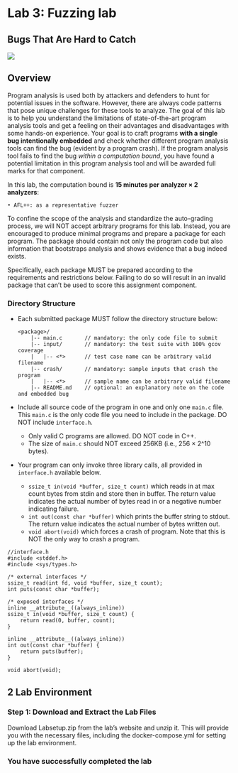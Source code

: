 # Lab 3: Fuzzing lab

## Bugs That Are Hard to Catch

![](images/lab5-00-u.png)

## Overview

Program analysis is used both by attackers and defenders to hunt for potential issues in the software.
However, there are always code patterns that pose unique challenges for these tools to analyze. The
goal of this lab is to help you understand the limitations of state-of-the-art program
analysis tools and get a feeling on their advantages and disadvantages with some hands-on experience.
Your goal is to craft programs **with a single bug intentionally embedded** and check
whether different program analysis tools can find the bug (evident by a program crash). If the program
analysis tool fails to find the bug *within a computation bound*, you have found a potential limitation
in this program analysis tool and will be awarded full marks for that component.

In this lab, the computation bound is **15 minutes per analyzer × 2 analyzers**:

    • AFL++: as a representative fuzzer

To confine the scope of the analysis and standardize the auto-grading process, we will NOT accept
arbitrary programs for this lab. Instead, you are encouraged to produce minimal programs
and prepare a package for each program. The package should contain not only the program code but
also information that bootstraps analysis and shows evidence that a bug indeed exists.

Specifically, each package MUST be prepared according to the requirements and restrictions below.
Failing to do so will result in an invalid package that can’t be used to score this assignment component.

### Directory Structure
  * Each submitted package MUST follow the directory structure below:
    ```
    <package>/
        |-- main.c       // mandatory: the only code file to submit
        |-- input/       // mandatory: the test suite with 100% gcov coverage
        |   |-- <*>      // test case name can be arbitrary valid filename
        |-- crash/       // mandatory: sample inputs that crash the program
        |   |-- <*>      // sample name can be arbitrary valid filename
        |-- README.md    // optional: an explanatory note on the code and embedded bug
    ```
  * Include all source code of the program in one and only one `main.c` file. This `main.c` is the only code file you need to include in the package. DO NOT include `interface.h`.
    - Only valid C programs are allowed. DO NOT code in C++.
    - The size of `main.c` should NOT exceed 256KB (i.e., 256 × 2^10 bytes).
   
  * Your program can only invoke three library calls, all provided in `interface.h` available below.
    - `ssize_t in(void *buffer, size_t count)` which reads in at max count bytes from stdin and store then in buffer. The return value indicates the actual number of bytes read in or a negative number indicating failure.
    - `int out(const char *buffer)` which prints the buffer string to stdout. The return value indicates the actual number of
bytes written out.
    - `void abort(void)` which forces a crash of program. Note that this is NOT the only way to crash a program.

```
//interface.h
#include <stddef.h>
#include <sys/types.h>

/* external interfaces */
ssize_t read(int fd, void *buffer, size_t count);
int puts(const char *buffer);

/* exposed interfaces */
inline __attribute__((always_inline))
ssize_t in(void *buffer, size_t count) {
    return read(0, buffer, count);
}

inline __attribute__((always_inline))
int out(const char *buffer) {
    return puts(buffer);
}

void abort(void);
```





## 2 Lab Environment

### Step 1: Download and Extract the Lab Files
Download Labsetup.zip from the lab’s website and unzip it. This will provide you with the necessary files, including the docker-compose.yml for setting up the lab environment.


### You have successfully completed the lab
